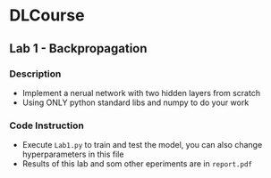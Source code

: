 # DLCourse

## Lab 1 - Backpropagation
### Description
- Implement a nerual network with two hidden layers from scratch
- Using ONLY python standard libs and numpy to do your work
### Code Instruction
- Execute `Lab1.py` to train and test the model, you can also change hyperparameters in this file
- Results of this lab and som other eperiments are in `report.pdf`
